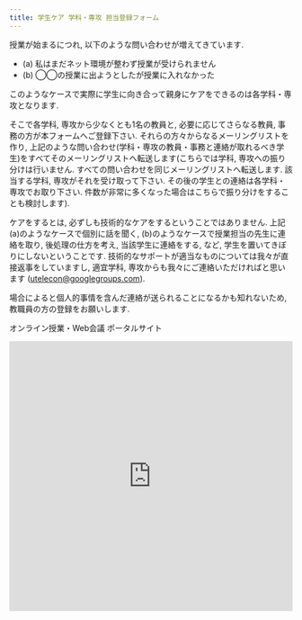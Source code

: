 ```yaml
---
title: 学生ケア 学科・専攻 担当登録フォーム
---
```


授業が始まるにつれ, 以下のような問い合わせが増えてきています.

* (a) 私はまだネット環境が整わず授業が受けられません
* (b) ◯◯の授業に出ようとしたが授業に入れなかった

このようなケースで実際に学生に向き合って親身にケアをできるのは各学科・専攻となります.

そこで各学科, 専攻から少なくとも1名の教員と, 必要に応じてさらなる教員, 事務の方が本フォームへご登録下さい.
それらの方々からなるメーリングリストを作り, 上記のような問い合わせ(学科・専攻の教員・事務と連絡が取れるべき学生)をすべてそのメーリングリストへ転送します(こちらでは学科, 専攻への振り分けは行いません. すべての問い合わせを同じメーリングリストへ転送します. 該当する学科, 専攻がそれを受け取って下さい. その後の学生との連絡は各学科・専攻でお取り下さい. 件数が非常に多くなった場合はこちらで振り分けをすることも検討します).

ケアをするとは, 必ずしも技術的なケアをするということではありません. 上記(a)のようなケースで個別に話を聞く, (b)のようなケースで授業担当の先生に連絡を取り, 後処理の仕方を考え, 当該学生に連絡をする, など, 学生を置いてきぼりにしないということです. 技術的なサポートが適当なものについては我々が直接返事をしていますし, 適宜学科, 専攻からも我々にご連絡いただければと思います (utelecon@googlegroups.com).

場合によると個人的事情を含んだ連絡が送られることになるかも知れないため, 教職員の方の登録をお願いします.

オンライン授業・Web会議 ポータルサイト

<iframe width="640px" height= "480px" src= "https://forms.office.com/Pages/ResponsePage.aspx?id=T6978HAr10eaAgh1yvlMhKiEyE2V_T1Ao4OzeJJKaG1UMVk1UEVJRVc4S0hUWFZHOFE0TUJOQktIUy4u&embed=true" frameborder= "0" marginwidth= "0" marginheight= "0" style= "border: none; max-width:100%; max-height:100vh" allowfullscreen webkitallowfullscreen mozallowfullscreen msallowfullscreen> </iframe>

